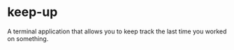 # keep-up
A terminal application that allows you to keep track the last time you worked on something.
